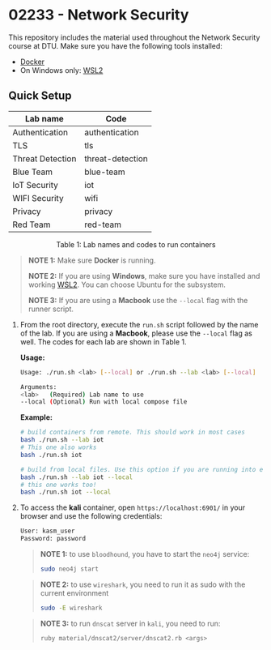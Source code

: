 # 02233 - Network Security

This repository includes the material used throughout the Network Security course at DTU.
Make sure you have the following tools installed: 

- [Docker](https://docs.docker.com/engine/install/)
- On Windows only: [WSL2](https://learn.microsoft.com/en-us/windows/wsl/install)

## Quick Setup

<div>
<center>

| Lab name | Code |
----- | --- |
Authentication | authentication
TLS | tls
Threat Detection | threat-detection
Blue Team | blue-team
IoT Security | iot
WIFI Security | wifi
Privacy | privacy
Red Team | red-team

<p>Table 1: Lab names and codes to run containers </p>
</center>
</div>

> **NOTE 1:** Make sure **Docker** is running.
>
> **NOTE 2:** If you are using **Windows**, make sure you have installed and working [WSL2](https://learn.microsoft.com/en-us/windows/wsl/install). You can choose Ubuntu for the subsystem.
>
> **NOTE 3:** If you are using a **Macbook** use the `--local` flag with the runner script.

1.  From the root directory, execute the `run.sh` script followed by the name of the lab. 
If you are using a **Macbook**, please use the `--local` flag as well. 
The codes for each lab are shown in Table 1.

    **Usage:**

    ````sh
    Usage: ./run.sh <lab> [--local] or ./run.sh --lab <lab> [--local]

    Arguments:
    <lab>   (Required) Lab name to use
    --local (Optional) Run with local compose file
    ````

    **Example:**

    ```sh
    # build containers from remote. This should work in most cases
    bash ./run.sh --lab iot
    # This one also works
    bash ./run.sh iot

    # build from local files. Use this option if you are running into errors
    bash ./run.sh --lab iot --local
    # this one works too!
    bash ./run.sh iot --local
    ```

2. To access the **kali** container, open `https://localhost:6901/` in your browser and use the following credentials:

    ```sh
    User: kasm_user
    Password: password
    ```

    > **NOTE 1:** to use `bloodhound`, you have to start the `neo4j` service:
    > ```sh
    > sudo neo4j start
    > ```

    > **NOTE 2:** to use `wireshark`, you need to run it as sudo with the current environment
    > ```sh
    > sudo -E wireshark
    > ```
    
    > **NOTE 3:** to run `dnscat` server in `kali`, you need to run: 
    > ```sh
    > ruby material/dnscat2/server/dnscat2.rb <args>
    > ```
    